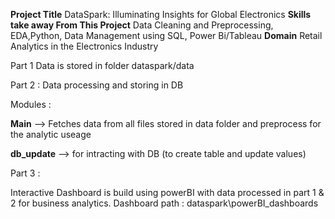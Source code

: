 **Project Title**
DataSpark: Illuminating Insights for Global Electronics
**Skills take away From This Project**
Data Cleaning and Preprocessing, EDA,Python, Data Management using SQL, Power Bi/Tableau
**Domain**
Retail Analytics in the Electronics Industry

Part 1 
Data is stored in folder dataspark/data

Part 2 :
Data processing and storing in DB

Modules :

**Main** --> Fetches data from all files stored in data folder and preprocess for the analytic useage

**db_update** --> for intracting with DB (to create table and update values)

Part 3 : 

Interactive Dashboard is build using powerBI with data processed in part 1 & 2 for business analytics. 
Dashboard path : dataspark\powerBI_dashboards